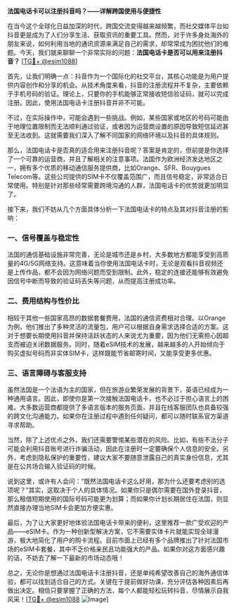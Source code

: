 **法国电话卡可以注册抖音吗？——详解跨国使用与便捷性**

在当今这个全球化日益加深的时代，跨国交流变得越来越频繁，而社交媒体平台如抖音更是成为了人们分享生活、获取资讯的重要工具。然而，对于许多身处海外的朋友来说，如何利用当地的通讯资源来满足自己的需求，却常常成为困扰他们的难题。今天，我们就来聊聊一个非常实际的问题：**法国电话卡是否可以用来注册抖音？** [[TG💪+ @esim1088](https://t.me/s/esim1088)]

首先，让我们明确一点：抖音作为一个国际化的社交平台，其核心功能是为用户提供内容创作和分享的机会。从技术角度来看，抖音的注册流程并不复杂，主要依赖于手机号码的验证。理论上，只要你的手机能够正常接收短信验证码，就可以完成注册。因此，使用法国电话卡注册抖音并非不可能。

不过，在实际操作中，可能会遇到一些挑战。例如，某些国家或地区的号码可能由于地理位置限制而无法顺利通过验证，或者因为运营商设置的原因导致短信延迟甚至无法收到。这就需要我们深入了解不同国家的网络环境以及抖音的具体规则。

那么，法国电话卡是否真的适合用来注册抖音呢？答案是肯定的，但前提是你选择了一个可靠的运营商，并且了解相关的注意事项。法国作为欧洲经济发达地区之一，拥有多个优质的移动通信服务提供商，比如Orange、SFR、Bouygues Telecom等。这些公司提供的SIM卡不仅覆盖范围广，而且信号稳定，非常适合日常使用。特别是针对那些经常需要跨境沟通的人群，法国电话卡的优势就更加明显了。

接下来，我们不妨从几个方面具体分析一下法国电话卡的特点及其对抖音注册的影响：

### **一、信号覆盖与稳定性**
法国的通信基础设施非常完善，无论是城市还是乡村，大多数地方都能享受到高质量的4G/5G网络支持。这意味着当你使用法国电话卡时，无论是观看抖音视频还是上传作品，都不会因为网络问题而受到限制。此外，稳定的连接还能够有效避免因信号中断而导致的验证码丢失等问题，从而提高注册成功率。

### **二、费用结构与性价比**
相较于其他一些国家高昂的数据套餐费用，法国的通信资费相对合理。以Orange为例，他们推出了多种灵活的流量包，用户可以根据自身需求选择合适的方案。这对于想要长期使用抖音并保持活跃状态的人来说尤为重要，因为他们无需担心因超支而被迫关闭数据服务。同时，随着eSIM技术的发展，越来越多的人开始倾向于购买虚拟号码而非实体SIM卡，这样既能节省邮寄时间，又能享受更多优惠。

### **三、语言障碍与客服支持**
虽然法国是一个法语为主的国家，但在旅游业繁荣发展的背景下，英语已经成为一种通用语言。因此，即使你是第一次接触法国电话卡，也不必过于担心语言上的困难。大多数运营商都提供了多语言版本的服务页面，并且在线客服团队也具备较强的跨文化沟通能力。如果你在注册过程中遇到任何疑问，都可以随时联系官方渠道寻求帮助。

当然，除了上述优点之外，我们还需要警惕某些潜在的风险。比如，有些不法分子可能会利用抖音账号进行诈骗活动，因此在注册时一定要确保个人信息的安全。另外，考虑到隐私保护的重要性，建议大家不要随意泄露自己的真实身份信息，尤其是在公共场合输入验证码的时候。

说到这里，或许有人会问：“既然法国电话卡这么好用，那为什么还要考虑别的选项呢？”其实，这取决于个人的具体情况。如果你只是偶尔需要在国外登录抖音，那么租借短期使用的国际号码可能更为划算；而如果你计划长期居住在法国，则显然直接办理当地SIM卡会更加方便实惠。

最后，为了让大家更好地体验法国电话卡带来的便利，这里推荐一款广受欢迎的产品——eSIM卡。作为一种创新型解决方案，它不需要实体卡片就能实现全球漫游，极大地简化了用户的购卡流程。目前市面上已经有多个品牌推出了针对法国市场的eSIM卡套餐，其中不乏价格亲民且功能强大的产品。如果你对这方面感兴趣的话，不妨去了解一下最新的市场动态哦！

总之，无论你是想通过法国电话卡注册抖音，还是单纯希望改善自己的海外通信体验，都可以找到适合自己的方式。关键在于提前做好功课，充分评估各种因素后再做出决定。相信只要掌握了正确的方法，每个人都能轻松玩转抖音，尽情展示自我风采！[[TG💪+ @esim1088](https://t.me/s/esim1088) ![Image](https://i.postimg.cc/4NQfJmqS/Snipaste-2025-05-13-00-14-12.png)]
